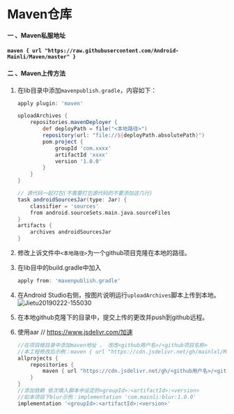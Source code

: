 # Maven仓库

#### 一 、Maven私服地址

#### `maven { url "https://raw.githubusercontent.com/Android-Mainli/Maven/master" }`



#### 二 、Maven上传方法

1. 在lib目录中添加`mavenpublish.gradle`，内容如下：

   ```groovy
   apply plugin: 'maven'
   
   uploadArchives {
       repositories.mavenDeployer {
           def deployPath = file("<本地路径>")
           repository(url: "file://${deployPath.absolutePath}")
           pom.project {
               groupId 'com.xxxx'
               artifactId 'xxxx'
               version '1.0.0'
           }
       }
   }
   
   // 源代码一起打包(不需要打包源代码的不要添加这几行)
   task androidSourcesJar(type: Jar) {
       classifier = 'sources'
       from android.sourceSets.main.java.sourceFiles
   }
   artifacts {
       archives androidSourcesJar
   }
   ```

2. 修改上诉文件中`<本地路径>`为一个github项目克隆在本地的路径。

2. 在lib目中的build.gradle中加入

   ```groovy
   apply from: 'mavenpublish.gradle'
   ```

3. 在Android Studio右侧，按图片说明运行`uploadArchives`脚本上传到本地。![Jietu20190222-155030](./assets/Jietu20190222-155030.jpg)

4. 在本地github克隆下的目录中，提交上传的更改并push到github远程。

5. 使用aar
   // https://www.jsdelivr.com/加速
   ```groovy
   //在项目根目录中添加maven地址 ， 改改<github用户名>/<github项目名称>
   //本工程修改后示例：maven { url "https://cdn.jsdelivr.net/gh/mainlxl/Maven@master" }
   allprojects {
       repositories {
           maven { url "https://cdn.jsdelivr.net/gh/<github用户名>/<github项目名称>@<分支名>" }
       }
   }
   //添加依赖 依次填入脚本中设定的<groupId>:<artifactId>:<version>
   //如本项目下blur示例：implementation 'com.mainli:blur:1.0.0'
   implementation '<groupId>:<artifactId>:<version>'
   ```

   
